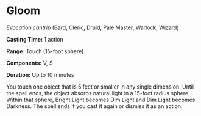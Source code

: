 # Gloom
*Evocation cantrip* (Bard, Cleric, Druid, Pale Master, Warlock, Wizard)

**Casting Time:** 1 action

**Range:** Touch (15-foot sphere)

**Components:** V, S

**Duration:** Up to 10 minutes

You touch one object that is 5 feet or smaller in any single dimension. Until the spell ends, the object absorbs natural light in a 15-foot radius sphere. Within that sphere, Bright Light becomes Dim Light and Dim Light becomes Darkness. The spell ends if you cast it again or dismiss it as an action.

